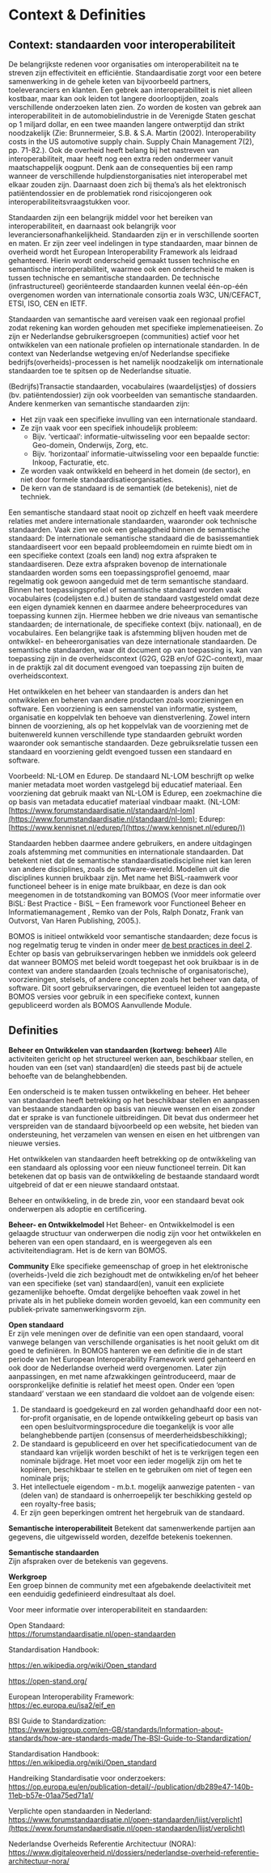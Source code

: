 # Context & Definities

## Context: standaarden voor interoperabiliteit

De belangrijkste redenen voor organisaties om interoperabiliteit na te
streven zijn effectiviteit en efficiëntie. Standaardisatie zorgt voor
een betere samenwerking in de gehele keten van bijvoorbeeld partners,
toeleveranciers en klanten. Een gebrek aan interoperabiliteit is niet
alleen kostbaar, maar kan ook leiden tot langere doorlooptijden, zoals
verschillende onderzoeken laten zien. Zo worden de kosten van gebrek
aan interoperabiliteit in de automobielindustrie in de Verenigde
Staten geschat op 1 miljard dollar, en een twee maanden langere
ontwerptijd dan strikt noodzakelijk (Zie: Brunnermeier, S.B. &
S.A. Martin (2002). Interoperability costs in the US automotive supply
chain. Supply Chain Management 7(2), pp. 71-82.). Ook de overheid
heeft belang bij het nastreven van interoperabiliteit, maar heeft nog
een extra reden ondermeer vanuit maatschappelijk oogpunt. Denk aan de
consequenties bij een ramp wanneer de verschillende
hulpdienstorganisaties niet interoperabel met elkaar zouden
zijn. Daarnaast doen zich bij thema’s als het elektronisch
patiëntendossier en de problematiek rond risicojongeren ook
interoperabiliteitsvraagstukken voor.

Standaarden zijn een belangrijk middel voor het bereiken van
interoperabiliteit, en daarnaast ook belangrijk voor
leveranciersonafhankelijkheid. Standaarden zijn er in verschillende
soorten en maten. Er zijn zeer veel indelingen in type standaarden,
maar binnen de overheid wordt het European Interoperability Framework
als leidraad gehanteerd.  Hierin wordt onderscheid gemaakt tussen
technische en semantische interoperabiliteit, waarmee ook een
onderscheid te maken is tussen technische en semantische standaarden.
De technische (infrastructureel) georiënteerde standaarden kunnen
veelal één-op-één overgenomen worden van internationale consortia
zoals W3C, UN/CEFACT, ETSI, ISO, CEN en IETF.

Standaarden van semantische aard vereisen vaak een regionaal profiel
zodat rekening kan worden gehouden met specifieke implemenatieeisen.
Zo zijn er Nederlandse gebruikersgroepen (communities) actief voor het
ontwikkelen van een nationale profielen op internationale standarden.
In de context van Nederlandse wetgeving en/of Nederlandse specifieke
bedrijfs(overheids)-processen is het namelijk noodzakelijk om
internationale standaarden toe te spitsen op de Nederlandse situatie.

(Bedrijfs)Transactie standaarden, vocabulaires (waardelijstjes) of
dossiers (bv. patiëntendossier) zijn ook voorbeelden van semantische
standaarden. Andere kenmerken van semantische standaarden zijn:

* Het zijn vaak een specifieke invulling van een internationale standaard.
* Ze zijn vaak voor een specifiek inhoudelijk probleem:
  * Bijv. ‘verticaal’: informatie-uitwisseling voor een bepaalde sector: Geo-domein, Onderwijs, Zorg, etc.
  * Bijv. ‘horizontaal’ informatie-uitwisseling voor een bepaalde functie: Inkoop, Facturatie, etc.
* Ze worden vaak ontwikkeld en beheerd in het domein (de sector), en niet door formele standaardisatieorganisaties.
* De kern van de standaard is de semantiek (de betekenis), niet de techniek.

Een semantische standaard staat nooit op zichzelf en heeft vaak
meerdere relaties met andere internationale standaarden, waaronder ook
technische standaarden. Vaak zien we ook een gelaagdheid binnen de
semantische standaard: De internationale semantische standaard die de
basissemantiek standaardiseert voor een bepaald probleemdomein en
ruimte biedt om in een specifieke context (zoals een land) nog extra
afspraken te standaardiseren. Deze extra afspraken bovenop de
internationale standaarden worden soms een toepassingsprofiel genoemd,
maar regelmatig ook gewoon aangeduid met de term semantische
standaard. Binnen het toepassingsprofiel of semantische standaard
worden vaak vocabulaires (codelijsten e.d.) buiten de standaard
vastgesteld omdat deze een eigen dynamiek kennen en daarmee andere
beheerprocedures van toepassing kunnen zijn. Hiermee hebben we drie
niveaus van semantische standaarden; de internationale, de specifieke
context (bijv. nationaal), en de vocabulaires. Een belangrijke taak is
afstemming blijven houden met de ontwikkel- en beheerorganisaties van
deze internationale standaarden. De semantische standaarden, waar dit
document op van toepassing is, kan van toepassing zijn in de
overheidscontext (G2G, G2B en/of G2C-context), maar in de praktijk zal
dit document evengoed van toepassing zijn buiten de overheidscontext.

Het ontwikkelen en het beheer van standaarden is anders dan het
ontwikkelen en beheren van andere producten zoals voorzieningen en
software. Een voorziening is een samenstel van informatie, systeem,
organisatie en koppelvlak ten behoeve van dienstverlening. Zowel
intern binnen de voorziening, als op het koppelvlak van de voorziening
met de buitenwereld kunnen verschillende type standaarden gebruikt
worden waaronder ook semantische standaarden. Deze gebruiksrelatie
tussen een standaard en voorziening geldt evengoed tussen een
standaard en software.

Voorbeeld: NL-LOM en Edurep. De standaard NL-LOM beschrijft op welke
manier metadata moet worden vastgelegd bij educatief materiaal. Een
voorziening dat gebruik maakt van NL-LOM is Edurep, een zoekmachine
die op basis van metadata educatief materiaal vindbaar maakt. (NL-LOM:
[https://www.forumstandaardisatie.nl/standaard/nl-lom](https://www.forumstandaardisatie.nl/standaard/nl-lom);
Edurep:
[https://www.kennisnet.nl/edurep/](https://www.kennisnet.nl/edurep/))

Standaarden hebben daarmee andere gebruikers, en andere uitdagingen
zoals afstemming met communities en internationale standaarden. Dat
betekent niet dat de semantische standaardisatiediscipline niet kan
leren van andere disciplines, zoals de software-wereld. Modellen uit
die disciplines kunnen bruikbaar zijn. Met name het BiSL-raamwerk voor
functioneel beheer is in enige mate bruikbaar, en deze is dan ook
meegenomen in de totstandkoming van BOMOS (Voor meer informatie over
BiSL: Best Practice - BiSL – Een framework voor Functioneel Beheer en
Informatiemanagement , Remko van der Pols, Ralph Donatz, Frank van
Outvorst, Van Haren Publishing, 2005.).

BOMOS is initieel ontwikkeld voor semantische standaarden; deze focus
is nog regelmatig terug te vinden in onder meer [de best practices in
deel
2](https://logius-standaarden.github.io/BOMOS-Verdieping/). Echter op
basis van gebruikservaringen hebben we inmiddels ook geleerd dat
wanneer BOMOS met beleid wordt toegepast het ook bruikbaar is in de
context van andere standaarden (zoals technische of organisatorische),
voorzieningen, stelsels, of andere concepten zoals het beheer van
data, of software. Dit soort gebruikservaringen, die eventueel leiden
tot aangepaste BOMOS versies voor gebruik in een specifieke context,
kunnen gepubliceerd worden als BOMOS Aanvullende Module.

## Definities

**Beheer en Ontwikkelen van standaarden (kortweg: beheer)**
Alle activiteiten gericht op het structureel werken aan, beschikbaar
stellen, en houden van een (set van) standaard(en) die steeds past bij
de actuele behoefte van de belanghebbenden.

Een onderscheid is te maken tussen ontwikkeling en beheer. Het beheer
van standaarden heeft betrekking op het beschikbaar stellen en
aanpassen van bestaande standaarden op basis van nieuwe wensen en
eisen zonder dat er sprake is van functionele uitbreidingen. Dit bevat
dus ondermeer het verspreiden van de standaard bijvoorbeeld op een
website, het bieden van ondersteuning, het verzamelen van wensen en
eisen en het uitbrengen van nieuwe versies.

Het ontwikkelen van standaarden heeft betrekking op de ontwikkeling
van een standaard als oplossing voor een nieuw functioneel
terrein. Dit kan betekenen dat op basis van de ontwikkeling de
bestaande standaard wordt uitgebreid of dat er een nieuwe standaard
ontstaat.

Beheer en ontwikkeling, in de brede zin, voor een standaard bevat ook
onderwerpen als adoptie en certificering.

**Beheer- en Ontwikkelmodel**
Het Beheer- en Ontwikkelmodel is een gelaagde structuur van
onderwerpen die nodig zijn voor het ontwikkelen en beheren van een
open standaard, en is weergegeven als een activiteitendiagram. Het is
de kern van BOMOS.

**Community**
Elke specifieke gemeenschap of groep in het elektronische
(overheids-)veld die zich bezighoudt met de ontwikkeling en/of het
beheer van een specifieke (set van) standaard(en), vanuit een
expliciete gezamenlijke behoefte. Omdat dergelijke behoeften vaak
zowel in het private als in het publieke domein worden gevoeld, kan
een community een publiek-private samenwerkingsvorm zijn.

**Open standaard**  
Er zijn vele meningen over de definitie van een open standaard, vooral
vanwege belangen van verschillende organisaties is het nooit gelukt om
dit goed te definiëren. In BOMOS hanteren we een definitie die in de
start periode van het European Interoperability Framework werd
gehanteerd en ook door de Nederlandse overheid werd overgenomen. Later
zijn aanpassingen, en met name afzwakkingen geïntroduceerd, maar de
oorspronkelijke definitie is relatief het meest open.  Onder een ‘open
standaard’ verstaan we een standaard die voldoet aan de volgende
eisen:
1. De standaard is goedgekeurd en zal worden gehandhaafd door een
   not-for-profit organisatie, en de lopende ontwikkeling gebeurt op
   basis van een open besluitvormingsprocedure die toegankelijk is voor
   alle belanghebbende partijen (consensus of meerderheidsbeschikking);
2. De standaard is gepubliceerd en over het specificatiedocument van
   de standaard kan vrijelijk worden beschikt of het is te verkrijgen
   tegen een nominale bijdrage. Het moet voor een ieder mogelijk zijn om
   het te kopiëren, beschikbaar te stellen en te gebruiken om niet of
   tegen een nominale prijs;
3. Het intellectuele eigendom - m.b.t. mogelijk aanwezige patenten -
   van (delen van) de standaard is onherroepelijk ter beschikking gesteld
   op een royalty-free basis;
4. Er zijn geen beperkingen omtrent het hergebruik van de standaard.

**Semantische interoperabiliteit**
Betekent dat samenwerkende partijen aan gegevens, die uitgewisseld
worden, dezelfde betekenis toekennen.

**Semantische standaarden**  
Zijn afspraken over de betekenis van gegevens.

**Werkgroep**  
Een groep binnen de community met een afgebakende deelactiviteit met
een eenduidig gedefinieerd eindresultaat als doel.

Voor meer informatie over interoperabiliteit en standaarden:

Open Standaard:  
https://forumstandaardisatie.nl/open-standaarden

Standardisation Handbook:

https://en.wikipedia.org/wiki/Open_standard

https://open-stand.org/

European Interoperability Framework:  
https://ec.europa.eu/isa2/eif_en

BSI Guide to Standardization:  
https://www.bsigroup.com/en-GB/standards/Information-about-standards/how-are-standards-made/The-BSI-Guide-to-Standardization/

Standardisation Handbook:  
https://en.wikipedia.org/wiki/Open_standard

Handreiking Standardisatie voor onderzoekers:
https://op.europa.eu/en/publication-detail/-/publication/db289e47-140b-11eb-b57e-01aa75ed71a1/

Verplichte open standaarden in Nederland:  
https://www.forumstandaardisatie.nl/open-standaarden/lijst/verplicht](https://www.forumstandaardisatie.nl/open-standaarden/lijst/verplicht)

Nederlandse Overheids Referentie Architectuur (NORA):  
https://www.digitaleoverheid.nl/dossiers/nederlandse-overheid-referentie-architectuur-nora/
